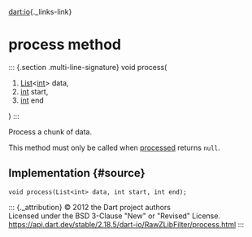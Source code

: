 [dart:io](../../dart-io/dart-io-library){._links-link}

process method
==============

::: {.section .multi-line-signature}
void process(

1.  [List](../../dart-core/list-class)\<[int](../../dart-core/int-class)\>
    data,
2.  [int](../../dart-core/int-class) start,
3.  [int](../../dart-core/int-class) end

)
:::

Process a chunk of data.

This method must only be called when [processed](processed) returns
`null`.

Implementation {#source}
--------------

``` {.language-dart data-language="dart"}
void process(List<int> data, int start, int end);
```

::: {._attribution}
© 2012 the Dart project authors\
Licensed under the BSD 3-Clause \"New\" or \"Revised\" License.\
<https://api.dart.dev/stable/2.18.5/dart-io/RawZLibFilter/process.html>
:::
